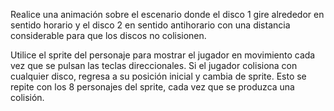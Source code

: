 Realice una animación sobre el escenario donde el disco 1 gire alrededor en sentido horario 
y el disco 2 en sentido antihorario con una distancia considerable para que los discos no colisionen.

Utilice el sprite del  personaje para mostrar el jugador en movimiento cada vez que se pulsan las teclas direccionales. 
Si el jugador colisiona con cualquier disco, regresa a su posición inicial y cambia de sprite. 
Esto se repite con los 8 personajes del sprite, cada vez que se produzca una colisión.
